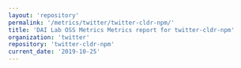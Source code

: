 ```yaml
---
layout: 'repository'
permalink: '/metrics/twitter/twitter-cldr-npm/'
title: 'DAI Lab OSS Metrics Metrics report for twitter-cldr-npm'
organization: 'twitter'
repository: 'twitter-cldr-npm'
current_date: '2019-10-25'
---
```

